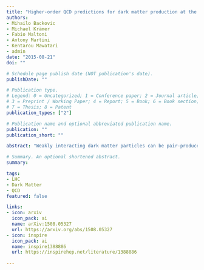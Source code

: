 ```yaml
---
title: "Higher-order QCD predictions for dark matter production at the LHC in simplified models with s-channel mediators"
authors:
- Mihailo Backovic
- Michael Krämer
- Fabio Maltoni
- Antony Martini
- Kentarou Mawatari
- admin
date: "2015-08-21"
doi: ""

# Schedule page publish date (NOT publication's date).
publishDate: ""

# Publication type.
# Legend: 0 = Uncategorized; 1 = Conference paper; 2 = Journal article;
# 3 = Preprint / Working Paper; 4 = Report; 5 = Book; 6 = Book section;
# 7 = Thesis; 8 = Patent
publication_types: ["2"]

# Publication name and optional abbreviated publication name.
publication: ""
publication_short: ""

abstract: "Weakly interacting dark matter particles can be pair-produced at colliders and detected through signatures featuring missing energy in association with either QCD/EW radiation or heavy quarks. In order to constrain the mass and the couplings to standard model particles, accurate and precise predictions for production cross sections and distributions are of prime importance. In this work, we consider various simplified models with s-channel mediators. We implement such models in the FeynRules/MadGraph5_aMC@NLO framework, which allows to include higher-order QCD corrections in realistic simulations and to study their effect systematically. As a first phenomenological application, we present predictions for dark matter production in association with jets and with a top-quark pair at the LHC, at next-to-leading order accuracy in QCD, including matching/merging to parton showers. Our study shows that higher-order QCD corrections to dark matter production via s-channel mediators have a significant impact not only on total production rates, but also on shapes of distributions. We also show that the inclusion of next-to-leading order effects results in a sizeable reduction of the theoretical uncertainties."

# Summary. An optional shortened abstract.
summary: 

tags:
- LHC
- Dark Matter
- QCD
featured: false

links:
- icon: arxiv
  icon_pack: ai
  name: arXiv:1508.05327
  url: https://arxiv.org/abs/1508.05327
- icon: inspire
  icon_pack: ai
  name: inspire1388886
  url: https://inspirehep.net/literature/1388886
  
---
```

